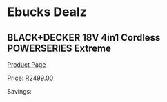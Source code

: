
# Ebucks Dealz
## BLACK+DECKER 18V 4in1 Cordless POWERSERIES Extreme
[Product Page](https://www.ebucks.com/web/shop/productSelected.do?prodId=1069233163&catId=998409624)

Price: R2499.00

Savings: 


	